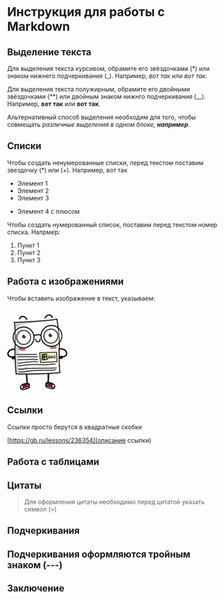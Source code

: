 # Инструкция для работы с Markdown

## Выделение текста

Для выделения текста курсивом, обрамите его звёздочками (*) или знаком нижнего подчеркивания (_). Например, *вот так* или _вот так_. 

Для выделения текста полужирным, обрамите его двойными звёздочками (**) или двойным знаком нижнго подчеркивания (__). Например, **вот так** или __вот так__.

Альтернативный способ выделения необходим для того, чтобы совмещать *различные выделения в одном блоке,  __например__*.

## Списки

Чтобы создать ненумерованные списки, перед текстом поставим звездочку (*) или (+). Например, вот так
* Элемент 1
* Элемент 2
* Элемент 3
+ Элемент 4 с плюсом

Чтобы создать нумерованный список, поставим перед текстом номер списка. Напрмер:
1. Пункт 1
2. Пункт 2
3. Пункт 3

## Работа с изображениями
Чтобы вставить изображение в текст, указываем:

![картинка робота](document.png)
---


## Ссылки

Ссылки просто берутся в квадратные скобки

[https://gb.ru/lessons/236354](описание ссылки)

## Работа с таблицами


## Цитаты
>Для оформления цитаты необходимо перед цитатой указать символ (>)

## Подчеркивания
Подчеркивания оформляются тройным знаком  (---)
---

## Заключение